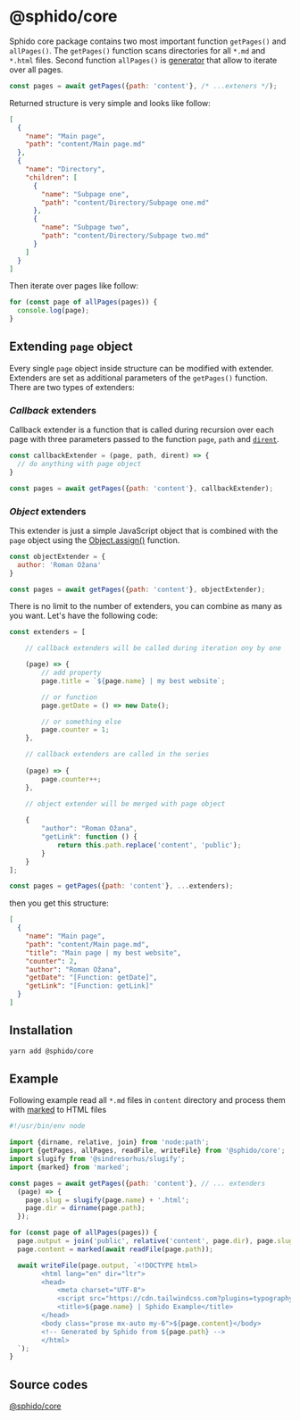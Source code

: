 # @sphido/core

Sphido core package contains two most important function `getPages()` and `allPages()`.
The `getPages()` function scans directories for all `*.md` and `*.html` files.
Second function `allPages()` is [generator](https://developer.mozilla.org/en-US/docs/Web/JavaScript/Reference/Global_Objects/Generator)
that allow to iterate over all pages.

```javascript
const pages = await getPages({path: 'content'}, /* ...exteners */);
```

Returned structure is very simple and looks like follow:

```json
[
  {
    "name": "Main page",
    "path": "content/Main page.md"
  },
  {
    "name": "Directory",
    "children": [
      {
        "name": "Subpage one",
        "path": "content/Directory/Subpage one.md"
      },
      {
        "name": "Subpage two",
        "path": "content/Directory/Subpage two.md"
      }
    ]
  }
]
```

Then iterate over pages like follow:

```javascript
for (const page of allPages(pages)) {
  console.log(page);
}
```

## Extending `page` object

Every single `page` object inside structure can be modified with extender. Extenders are set as additional parameters of the `getPages()` function.
There are two types of extenders:

### *Callback* extenders

Callback extender is a function that is called during recursion over each page with three
parameters passed to the function `page`, `path` and [`dirent`](https://nodejs.org/api/fs.html#class-fsdirent).

```javascript
const callbackExtender = (page, path, dirent) => {
  // do anything with page object
}

const pages = await getPages({path: 'content'}, callbackExtender);
```

### *Object* extenders

This extender is just a simple JavaScript object that is combined with the `page` object using the  [Object.assign()](https://developer.mozilla.org/en-US/docs/Web/JavaScript/Reference/Global_Objects/Object/assign) function.

```javascript
const objectExtender = {
  author: 'Roman Ožana'
}

const pages = await getPages({path: 'content'}, objectExtender);
```

There is no limit to the number of extenders, you can combine as many as you want.
Let's have the following code:

```javascript
const extenders = [

	// callback extenders will be called during iteration ony by one

	(page) => {
		// add property
		page.title = `${page.name} | my best website`;

		// or function
		page.getDate = () => new Date();

		// or something else 
		page.counter = 1;
	},

	// callback extenders are called in the series
  
	(page) => {
		page.counter++;
	},

	// object extender will be merged with page object
  
	{
		"author": "Roman Ožana",
		"getLink": function () {
			return this.path.replace('content', 'public');
		}
	}
];

const pages = getPages({path: 'content'}, ...extenders);
```

then you get this structure:

```json
[
  {
    "name": "Main page",
    "path": "content/Main page.md",
    "title": "Main page | my best website",
    "counter": 2,
    "author": "Roman Ožana",
    "getDate": "[Function: getDate]",
    "getLink": "[Function: getLink]"
  }
]
```

## Installation

```bash
yarn add @sphido/core
```

## Example

Following example read all `*.md` files in `content` directory and process them with [marked](https://github.com/markedjs/marked) to HTML files

```javascript
#!/usr/bin/env node

import {dirname, relative, join} from 'node:path';
import {getPages, allPages, readFile, writeFile} from '@sphido/core';
import slugify from '@sindresorhus/slugify';
import {marked} from 'marked';

const pages = await getPages({path: 'content'}, // ... extenders
  (page) => {
    page.slug = slugify(page.name) + '.html';
    page.dir = dirname(page.path);
  });

for (const page of allPages(pages)) {
  page.output = join('public', relative('content', page.dir), page.slug);
  page.content = marked(await readFile(page.path));

  await writeFile(page.output, `<!DOCTYPE html>
		<html lang="en" dir="ltr">
		<head>
			<meta charset="UTF-8">
			<script src="https://cdn.tailwindcss.com?plugins=typography"></script>
			<title>${page.name} | Sphido Example</title>
		</head>
		<body class="prose mx-auto my-6">${page.content}</body>
		<!-- Generated by Sphido from ${page.path} -->
		</html>
  `);
}
```

## Source codes

[@sphido/core](https://github.com/sphido/sphido/tree/main/packages/sphido-core)